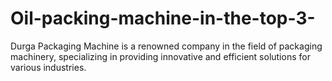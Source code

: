 # Oil-packing-machine-in-the-top-3-
Durga Packaging Machine is a renowned company in the field of packaging machinery, specializing in providing innovative and efficient solutions for various industries. 
